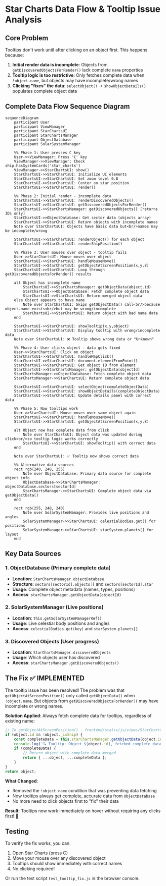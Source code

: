 # Star Charts Data Flow & Tooltip Issue Analysis

## Core Problem

Tooltips don't work until after clicking on an object first. This happens because:

1. **Initial render data is incomplete**: Objects from `getDiscoveredObjectsForRender()` lack complete `name` properties
2. **Tooltip logic is too restrictive**: Only fetches complete data when `!object.name`, but objects may have incomplete/wrong names
3. **Clicking "fixes" the data**: `selectObject()` → `showObjectDetails()` populates complete object data

## Complete Data Flow Sequence Diagram

```mermaid
sequenceDiagram
    participant User
    participant ViewManager
    participant StarChartsUI
    participant StarChartsManager
    participant ObjectDatabase
    participant SolarSystemManager

    %% Phase 1: User presses C key
    User->>ViewManager: Press 'C' key
    ViewManager->>ViewManager: Check ship.hasSystemCards('star_charts')
    ViewManager->>StarChartsUI: show()
    StarChartsUI->>StarChartsUI: Initialize UI elements
    StarChartsUI->>StarChartsUI: Set zoom level 0.8
    StarChartsUI->>StarChartsUI: Center on star position
    StarChartsUI->>StarChartsUI: render()

    %% Phase 2: Initial render - incomplete data
    StarChartsUI->>StarChartsUI: renderDiscoveredObjects()
    StarChartsUI->>StarChartsUI: getDiscoveredObjectsForRender()
    StarChartsUI->>StarChartsManager: getDiscoveredObjects() [returns IDs only]
    StarChartsUI->>ObjectDatabase: Get sector data (objects array)
    StarChartsUI->>StarChartsUI: Return objects with incomplete names
    Note over StarChartsUI: Objects have basic data but<br/>names may be incomplete/wrong

    StarChartsUI->>StarChartsUI: renderObject() for each object
    StarChartsUI->>StarChartsUI: renderShipPosition()

    %% Phase 3: User mouses over object - tooltip fails
    User->>StarChartsUI: Mouse moves over object
    StarChartsUI->>StarChartsUI: handleMouseMove()
    StarChartsUI->>StarChartsUI: getObjectAtScreenPosition(x,y,8)
    StarChartsUI->>StarChartsUI: Loop through getDiscoveredObjectsForRender() results

    alt Object has incomplete name
        StarChartsUI->>StarChartsManager: getObjectData(object.id)
        StarChartsUI->>ObjectDatabase: Fetch complete object data
        StarChartsUI->>StarChartsUI: Return merged object data
    else Object appears to have name
        Note over StarChartsUI: Skips getObjectData() call<br/>because object.name exists<br/>but may be wrong/incomplete
        StarChartsUI->>StarChartsUI: Return object with bad name data
    end

    StarChartsUI->>StarChartsUI: showTooltip(x,y,object)
    StarChartsUI->>StarChartsUI: Display tooltip with wrong/incomplete data
    Note over StarChartsUI: ❌ Tooltip shows wrong data or "Unknown"

    %% Phase 4: User clicks object - data gets fixed
    User->>StarChartsUI: Click on object
    StarChartsUI->>StarChartsUI: handleMapClick()
    StarChartsUI->>StarChartsUI: document.elementFromPoint()
    StarChartsUI->>StarChartsUI: Get object ID from element
    StarChartsUI->>StarChartsManager: getObjectData(objectId)
    StarChartsManager->>ObjectDatabase: Fetch complete object data
    StarChartsManager->>StarChartsUI: Return complete object data

    StarChartsUI->>StarChartsUI: selectObject(completeObjectData)
    StarChartsUI->>StarChartsUI: showObjectDetails(completeObjectData)
    StarChartsUI->>StarChartsUI: Update details panel with correct data

    %% Phase 5: Now tooltips work
    User->>StarChartsUI: Mouse moves over same object again
    StarChartsUI->>StarChartsUI: handleMouseMove()
    StarChartsUI->>StarChartsUI: getObjectAtScreenPosition(x,y,8)

    alt Object now has complete data from click
        Note over StarChartsUI: Object data was updated during click<br/>so tooltip logic works correctly
        StarChartsUI->>StarChartsUI: showTooltip() with correct data
    end

    Note over StarChartsUI: ✅ Tooltip now shows correct data

    %% Alternative data sources
    rect rgb(240, 248, 255)
        Note over ObjectDatabase: Primary data source for complete object info
        ObjectDatabase->>StarChartsManager: objectDatabase.sectors[sectorId]
        StarChartsManager->>StarChartsUI: Complete object data via getObjectData()
    end

    rect rgb(255, 248, 240)
        Note over SolarSystemManager: Provides live positions and angles
        SolarSystemManager->>StarChartsUI: celestialBodies.get() for positions
        SolarSystemManager->>StarChartsUI: starSystem.planets[] for layout
    end
```

## Key Data Sources

### 1. **ObjectDatabase** (Primary complete data)
- **Location**: `StarChartsManager.objectDatabase`
- **Structure**: `sectors[sectorId].objects[]` and `sectors[sectorId].star`
- **Usage**: Complete object metadata (names, types, positions)
- **Access**: `starChartsManager.getObjectData(objectId)`

### 2. **SolarSystemManager** (Live positions)
- **Location**: `this.getSolarSystemManagerRef()`
- **Usage**: Live celestial body positions and angles
- **Access**: `celestialBodies.get(key)` and `starSystem.planets[]`

### 3. **Discovered Objects** (User progress)
- **Location**: `StarChartsManager.discoveredObjects`
- **Usage**: Which objects user has discovered
- **Access**: `starChartsManager.getDiscoveredObjects()`

## The Fix ✅ IMPLEMENTED

The tooltip issue has been resolved! The problem was that `getObjectAtScreenPosition()` only called `getObjectData()` when `!object.name`. But objects from `getDiscoveredObjectsForRender()` may have incomplete or wrong names.

**Solution Applied**: Always fetch complete data for tooltips, regardless of existing name:

```javascript
// In getObjectAtScreenPosition() - frontend/static/js/views/StarChartsUI.js:759
if (object.id && !object._isShip) {
    const completeData = this.starChartsManager.getObjectData(object.id);
    console.log(`🔍 Tooltip: Object ${object.id}, fetched complete data:`, completeData?.name);
    if (completeData) {
        // Return object with complete data merged
        return { ...object, ...completeData };
    }
}
return object;
```

**What Changed**:
- Removed the `!object.name` condition that was preventing data fetching
- Now tooltips always get complete, accurate data from `ObjectDatabase`
- No more need to click objects first to "fix" their data

**Result**: Tooltips now work immediately on hover without requiring any clicks first! 🎉

## Testing

To verify the fix works, you can:
1. Open Star Charts (press C)
2. Move your mouse over any discovered object
3. Tooltips should show immediately with correct names
4. No clicking required!

Or run the test script `test_tooltip_fix.js` in the browser console.
